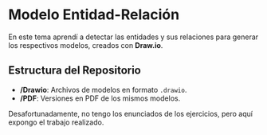 # Modelo Entidad-Relación

En este tema aprendí a detectar las entidades y sus relaciones para generar los respectivos modelos, creados con **Draw.io**.

## Estructura del Repositorio

- **/Drawio**: Archivos de modelos en formato `.drawio`.
- **/PDF**: Versiones en PDF de los mismos modelos.

Desafortunadamente, no tengo los enunciados de los ejercicios, pero aquí expongo el trabajo realizado.
